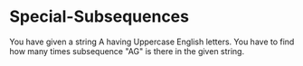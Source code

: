 # Special-Subsequences
You have given a string A having Uppercase English letters.
You have to find how many times subsequence "AG" is there in the given string.
